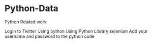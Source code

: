 # Python-Data
Python Related work

Login to Twitter Using python
Using Python Library selenium
Add your username and password to the python code
